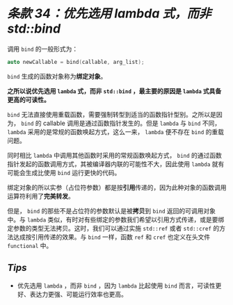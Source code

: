 # ***条款 34：优先选用 lambda 式，而非 std::bind***

调用 `bind` 的一般形式为：

```cpp
auto newCallable = bind(callable, arg_list);
```

`bind` 生成的函数对象称为**绑定对象**。

**之所以说优先选用 `lambda` 式，而非 `std::bind` ，最主要的原因是 `lambda` 式具备更高的可读性。**

`bind` 无法直接使用重载函数，需要强制转型到适当的函数指针型别。之所以是因为， `bind` 的 callable 调用是通过函数指针发生的。但是 `lambda` 与 `bind` 不同， `lambda` 采用的是常规的函数唤起方式，这么一来， `lambda` 便不存在 `bind` 的重载问题。

同时相比 `lambda` 中调用其他函数时采用的常规函数唤起方式， `bind` 的通过函数指针发起的函数调用方式，其被编译器内联的可能性不大，因此使用 `lambda` 就有可能会生成比使用 `bind` 运行更快的代码。

绑定对象的所以实参（占位符参数）都是按**引用**传递的，因为此种对象的函数调用运算符利用了**完美转发**。

但是， `bind` 的那些不是占位符的参数默认是被**拷贝**到 `bind` 返回的可调用对象中。与 `lambda` 类似，有时对有些绑定的参数我们希望以引用方式传递，或是要绑定参数的类型无法拷贝。这时，我们可以通过实施 `std::ref` 或者 `std::cref` 的方法达成按引用传递的效果。与 `bind` 一样，函数 `ref` 和 `cref` 也定义在头文件 `functional` 中。

## ***Tips***

- 优先选用 `lambda` ，而非 `bind` ，因为 `lambda` 比起使用 `bind` 而言，可读性更好、表达力更强、可能运行效率也更高。